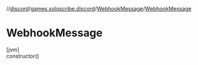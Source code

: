 //[discord](../../../index.md)/[games.soloscribe.discord](../index.md)/[WebhookMessage](index.md)/[WebhookMessage](-webhook-message.md)

# WebhookMessage

[jvm]\
constructor()
